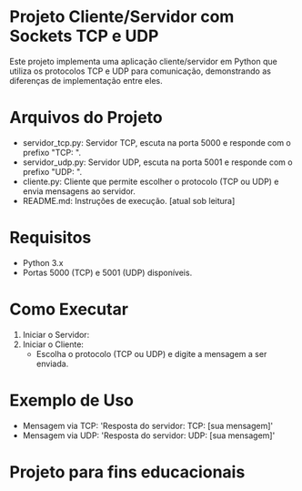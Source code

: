 # Projeto Cliente/Servidor com Sockets TCP e UDP

Este projeto implementa uma aplicação cliente/servidor em Python que utiliza os protocolos TCP e UDP para comunicação, demonstrando as diferenças de implementação entre eles.

# Arquivos do Projeto
- servidor_tcp.py: Servidor TCP, escuta na porta 5000 e responde com o prefixo "TCP: ".
- servidor_udp.py: Servidor UDP, escuta na porta 5001 e responde com o prefixo "UDP: ".
- cliente.py: Cliente que permite escolher o protocolo (TCP ou UDP) e envia mensagens ao servidor.
- README.md: Instruções de execução. [atual sob leitura]

# Requisitos
- Python 3.x
- Portas 5000 (TCP) e 5001 (UDP) disponíveis.

# Como Executar
1. Iniciar o Servidor:
2. Iniciar o Cliente:
   - Escolha o protocolo (TCP ou UDP) e digite a mensagem a ser enviada.

# Exemplo de Uso
- Mensagem via TCP: 'Resposta do servidor: TCP: [sua mensagem]'
- Mensagem via UDP: 'Resposta do servidor: UDP: [sua mensagem]'

# Projeto para fins educacionais #
